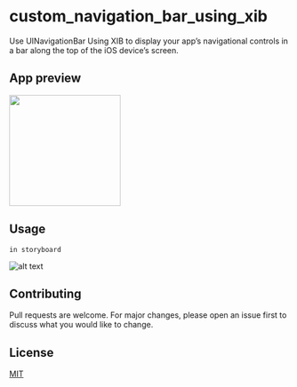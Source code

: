 # custom_navigation_bar_using_xib

Use UINavigationBar Using XIB to display your app’s navigational controls in a bar along the top of the iOS device’s screen.

## App preview
<p>
<img src="https://raw.githubusercontent.com/BudhabhooshanPatil/custom_navigation_bar_using_xib/main/ScreenShots/Simulator%20Screen%20Shot%20-%20iPhone%20SE%20(2nd%20generation)%20-%202021-01-02%20at%2012.02.35.png" width="200"
<img src="https://raw.githubusercontent.com/BudhabhooshanPatil/custom_navigation_bar_using_xib/main/ScreenShots/Simulator%20Screen%20Shot%20-%20iPhone%20SE%20(2nd%20generation)%20-%202021-01-02%20at%2012.02.38.png" width="200"
</p>


## Usage
```
in storyboard
```

![alt text](https://raw.githubusercontent.com/BudhabhooshanPatil/custom_navigation_bar_using_xib/main/ScreenShots/Screenshot%202021-01-02%20at%2012.08.26%20PM.png)


## Contributing
Pull requests are welcome. For major changes, please open an issue first to discuss what you would like to change.


## License
[MIT](https://choosealicense.com/licenses/mit/)
